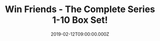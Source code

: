 ---
campaign-uuid: "c-11ba9fb2-88bd-46b8-a36c-ebfc4859ea3e"
type: "Competition"
category: "Entertainment"
date: "2019-02-12T09:00:00.000Z"
end-date: "2019-03-12T23:59:00.000Z"
disable-form: false
is_promoted: false
has_entry_page: true
title: "Win Friends - The Complete Series 1-10 Box Set!"
competition-description: "<p>In order to celebrate the 15 year anniversary of one\
  \ of TV's most successful show ever we are giving away this amazing Friends Season\
  \ 1 -10 box set to one of our lucky members to win, featuring more extras than you\
  \ can shake a smelly cat at.</p>\r\n<p>Are you Friends biggest fan? Click below\
  \ for a chance to win.</p>"
hero-header: "Win Friends - The Complete Series 1-10 Box Set!"
terms-confirmation: "N/A"
banner-img: "https://assets.expresslyapp.com/asset-fcb192b3-eb7f-4349-ac65-707f92206c67.jpg"
logo-left-href: "http://club.expressly.io"
logo-left-image: "https://assets.expresslyapp.com/asset-a9708ab2-e25b-4018-9904-ca095846ba0b.jpg"
logo-left-title: "Expressly Club"
bg-image-hero: "https://assets.expresslyapp.com/asset-d40a7a3a-f3b7-41df-aa52-849a5d497d9b.jpg"
bg-image-first: "https://assets.expresslyapp.com/asset-9c2df0f6-86db-4a94-b93e-b3b3243286d7.jpg"
section1-content: "<p>Popular American sitcom Friends first appeared on our screens\
  \ back in 1994, to little fanfare. The show followed the lives of six twenty-something\
  \ singles: Monica (Courtney Cox), Rachel (Jennifer Aniston), Phoebe (Lisa Kudrow),\
  \ Joey (Matt LeBlanc), Ross (David Schwimmer), and Chandler (Matthew Perry) who\
  \ occupied a trendy New York loft apartment.</p>\r\n<p>From early on it was clear\
  \ that Friends had successfully tapped into the zeitgeist of its time, and now,\
  \ 10 series down the line, the show's broad appeal continues to live on in popular\
  \ culture. This box set contains every episode from season 1 to 10.</p>\r\n<p>Want\
  \ to enjoy every episode over and over again? Enter the form below and it could\
  \ be coming home with you!</p>"
entry-title: "Win Friends - The Complete Series 1-10 Box Set!"
entry-content: "Enter the draw to winFriends - The Complete Series 1-10 Box Set by\
  \ completing the form below before 23:59 on 12th of March 2019."
has-winner: false
prize-description: "Friends - The Complete Series 1-10 Box Set."
special-conditions: "Multiple entries are allowed up to one every day.\r\nThis competition\
  \ is also available on: https://aaa.nme.com/competitions/\r\nfriends-box-set-giveaway"
country-restrictions:
- "GB"
---